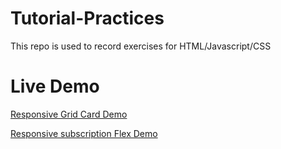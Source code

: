 # Tutorial-Practices

This repo is used to record exercises for HTML/Javascript/CSS

# Live Demo

[Responsive Grid Card Demo](https://responsive-grid-prac.netlify.app/)

[Responsive subscription Flex Demo](https://responsive-subscription.netlify.app/)
